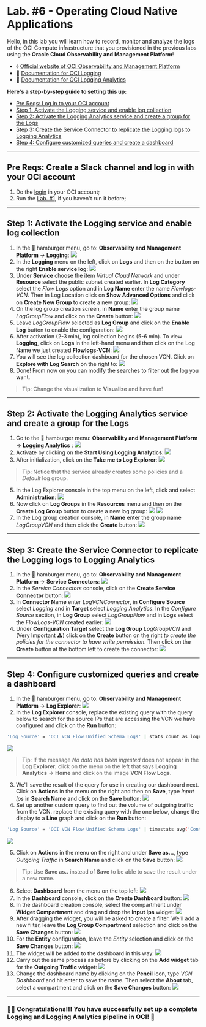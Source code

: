 # Lab. #6 - Operating Cloud Native Applications

Hello, in this lab you will learn how to record, monitor and analyze the logs of the OCI Compute infrastructure that you provisioned in the previous labs using the **Oracle Cloud Observability and Management Platform**!

- 🌀 [Official website of OCI Observability and Management Platform](https://www.oracle.com/manageability/)
- 🧾 [Documentation for OCI Logging](https://docs.oracle.com/en-us/iaas/Content/Logging/Concepts/loggingoverview.htm)
- 🧾 [Documentation for OCI Logging Analytics](https://docs.oracle.com/en-us/iaas/logging-analytics/index.html)

**Here's a step-by-step guide to setting this up:**

- [Pre Reqs: Log in to your OCI account](#PreReqs)
- [Step 1: Activate the Logging service and enable log collection](#Step1)
- [Step 2: Activate the Logging Analytics service and create a group for the Logs](#Step2)
- [Step 3: Create the Service Connector to replicate the Logging logs to Logging Analytics](#Step3)
- [Step 4: Configure customized queries and create a dashboard](#Step4)

- - -

## <a name="PreReqs"></a> Pre Reqs: Create a Slack channel and log in with your OCI account

 1. Do the [login](https://www.oracle.com/cloud/sign-in.html) in your OCI account;
 2. Run the [Lab. #1](../Lab.%20%231%20-%20Resource%20Provisioning), if you haven't run it before;

---

## <a name="Step1"></a> Step 1: Activate the Logging service and enable log collection

1. In the 🍔 hamburger menu, go to: **Observability and Management Platform** → **Logging**:
![](https://github.com/ladan19/images-lp/blob/main/photo-2.png?raw=true)
2. In the **Logging** menu on the left, click on **Logs** and then on the button on the right **Enable service log**:
![](https://github.com/ladan19/images-lp/blob/main/photo-3.png?raw=true)
3. Under **Service** choose the item *Virtual Cloud Network* and under **Resource** select the public subnet created earlier. In **Log Category** select the *Flow Logs* option and in **Log Name** enter the name *Flowlogs-VCN*. Then in Log Location click on **Show Advanced Options** and click on **Create New Group** to create a new group:
![](https://github.com/ladan19/images-lp/blob/main/photo-4.png?raw=true)
4. On the log group creation screen, in **Name** enter the group name *LogGroupFlow* and click on the **Create** button:
![](https://github.com/ladan19/images-lp/blob/main/photo-5.png?raw=true)
5. Leave *LogGroupFlow* selected as **Log Group** and click on the **Enable Log** button to enable the configuration:
![](https://github.com/ladan19/images-lp/blob/main/photo-6.png?raw=true)
6. After activation (2-3 min), log collection begins (5-6 min). To view **Logging**, click on **Logs** in the left-hand menu and then click on the Log Name we just created **Flowlogs-VCN**:
![](https://github.com/ladan19/images-lp/blob/main/photo-7.png?raw=true)
7. You will see the log collection dashboard for the chosen VCN. Click on **Explore with Log Search** on the right to:
![](https://github.com/ladan19/images-lp/blob/main/photo-8.png?raw=true)
8. Done! From now on you can modify the searches to filter out the log you want.

> Tip: Change the visualization to **Visualize** and have fun!


---

## <a name="Step2"></a> Step 2: Activate the Logging Analytics service and create a group for the Logs

1. Go to the 🍔 hamburger menu: **Observability and Management Platform** → **Logging Analytics** :
![](https://github.com/ladan19/images-lp/blob/main/photo-10.png?raw=true)
2. Activate by clicking on the **Start Using Logging Analytics**:
![](https://github.com/ladan19/images-lp/blob/main/photo-11.png?raw=true)
3. After initialization, click on the **Take me to Log Explorer**:
![](https://github.com/ladan19/images-lp/blob/main/photo-12.png?raw=true)

> Tip: Notice that the service already creates some policies and a *Default* log group.

5. In the Log Explorer console in the top menu on the left, click and select **Administration**:
![](https://github.com/CeInnovationTeam/OCI-FastTrack-Developer-LINUXtips/blob/main/Lab.%20%235%20-%20Operating%20Cloud%20Native%20Applications/images/Image02.png?raw=true)
6. Now click on **Log Groups** in the **Resources** menu and then on the **Create Log Group** button to create a new log group:
![](https://github.com/ladan19/images-lp/blob/main/photo-13.png?raw=true)
![](https://github.com/ladan19/images-lp/blob/main/photo-14.png?raw=true)
7. In the Log group creation console, in **Name** enter the group name *LogGroupVCN* and then click the **Create** button:
![](https://github.com/ladan19/images-lp/blob/main/photo15.png?raw=true)

---

## <a name="Step3"></a> Step 3: Create the Service Connector to replicate the Logging logs to Logging Analytics

1. In the 🍔 hamburger menu, go to: **Observability and Management Platform** → **Service Connectors**:
![](https://github.com/ladan19/images-lp/blob/main/photo-16.png?raw=true)
3. In the *Service Connectors* console, click on the **Create Service Connector** button:
![](https://github.com/CeInnovationTeam/OCI-FastTrack-Developer-LINUXtips/blob/main/Lab.%20%235%20-%20Operating%20Cloud%20Native%20Applications/images/Image03.png?raw=true)
1. In **Connector Name** enter *LogVCNConnector*, in **Configure Source** select *Logging* and in **Target** select *Logging Analytics*. In the *Configure Source* section, in **Log Group** select *LogGroupFlow* and in **Logs** select the *FlowLogs-VCN* created earlier:
![](https://github.com/ladan19/images-lp/blob/main/photo17.png?raw=true)
1. Under **Configuration Target** select the **Log Group** *LogGroupVCN* and (Very Important :warning:) click on the **Create** button on the right _to create the policies for the connector to have write permission_. Then click on the **Create** button at the bottom left to create the connector:
![](https://github.com/ladan19/images-lp/blob/main/photo-18.png?raw=true)

---

## <a name="Step4"></a> Step 4: Configure customized queries and create a dashboard

1. In the 🍔 hamburger menu, go to: **Observability and Management Platform** → **Log Explorer**:
![](https://github.com/ladan19/images-lp/blob/main/photo-19png.png?raw=true)
2. In the **Log Explorer** console, replace the existing query with the query below to search for the source IPs that are accessing the VCN we have configured and click on the **Run** button:

```sh
'Log Source' = 'OCI VCN Flow Unified Schema Logs' | stats count as logrecords by 'Source IP'
```

![](https://github.com/ladan19/images-lp/blob/main/photo-21.png?raw=true)

> Tip: If the message *No data has been ingested* does not appear in the **Log Explorer**, click on the menu on the left that says **Logging Analytics** → **Home** and click on the image **VCN Flow Logs**.

3. We'll save the result of the query for use in creating our dashboard next. Click on **Actions** in the menu on the right and then on **Save**, type *Input Ips* in **Search Name** and click on the **Save** button:
![](https://github.com/CeInnovationTeam/OCI-FastTrack-Developer-LINUXtips/blob/main/Lab.%20%235%20-%20Operating%20Cloud%20Native%20Applications/images/Image06.png?raw=true)
4. Set up another custom query to find out the volume of outgoing traffic from the VCN. replace the existing query with the one below, change the display to a **Line** graph and click on the **Run** button:

```sh
'Log Source' = 'OCI VCN Flow Unified Schema Logs' | timestats avg('Content Size Out') as 'Outbound Traffic'
```

![](https://github.com/ladan19/images-lp/blob/main/photo-23.png?raw=true)

5. Click on **Actions** in the menu on the right and under **Save as...**, type *Outgoing Traffic* in **Search Name** and click on the **Save** button:
![](https://github.com/CeInnovationTeam/OCI-FastTrack-Developer-LINUXtips/blob/main/Lab.%20%235%20-%20Operating%20Cloud%20Native%20Applications/images/Image05.png?raw=true)

> Tip: Use **Save as..** instead of **Save** to be able to save the result under a new name.

6. Select **Dashboard** from the menu on the top left:
![](https://github.com/ladan19/images-lp/blob/main/photo-26.png?raw=true)
7. In the **Dashboard** console, click on the **Create Dashboard** button:
![](https://github.com/ladan19/images-lp/blob/main/photo-27.png?raw=true)
8. In the dashboard creation console, select the compartment under **Widget Compartment** and drag and drop the **Input Ips** widget:
![](https://github.com/ladan19/images-lp/blob/main/photo-28.png?raw=true)
10. After dragging the widget, you will be asked to create a filter. We'll add a new filter, leave the **Log Group Compartment** selection and click on the **Save Changes** button:
![](https://github.com/CeInnovationTeam/OCI-FastTrack-Developer-LINUXtips/blob/main/Lab.%20%235%20-%20Operating%20Cloud%20Native%20Applications/images/Image07.png?raw=true)
11. For the **Entity** configuration, leave the *Entity* selection and click on the **Save Changes** button:
![](https://github.com/CeInnovationTeam/OCI-FastTrack-Developer-LINUXtips/blob/main/Lab.%20%235%20-%20Operating%20Cloud%20Native%20Applications/images/Image08.png?raw=true)
12. The widget will be added to the dashboard in this way:
![](https://github.com/ladan19/images-lp/blob/main/photo-30.png?raw=true)
13. Carry out the same process as before by clicking on the **Add widget** tab for the **Outgoing Traffic** widget:
![](https://github.com/ladan19/images-lp/blob/main/photo-31.png?raw=true)
14. Change the dashboard name by clicking on the **Pencil** icon, type *VCN Dashboard* and hit enter to save the name. Then select the **About** tab, select a compartment and click on the **Save Changes** button:
![](https://github.com/ladan19/images-lp/blob/main/photo-33.png?raw=true)

---

### 👏🏻 Congratulations!!! You have successfully set up a complete **Logging** and **Logging Analytics** pipeline in OCI! 🚀

